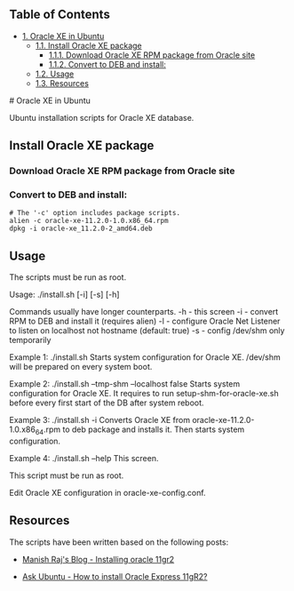 <div id="table-of-contents">
<h2>Table of Contents</h2>
<div id="text-table-of-contents">
<ul>
<li><a href="#sec-1">1. Oracle XE in Ubuntu</a>
<ul>
<li><a href="#sec-1-1">1.1. Install Oracle XE package</a>
<ul>
<li><a href="#sec-1-1-1">1.1.1. Download Oracle XE RPM package from Oracle site</a></li>
<li><a href="#sec-1-1-2">1.1.2. Convert to DEB and install:</a></li>
</ul>
</li>
<li><a href="#sec-1-2">1.2. Usage</a></li>
<li><a href="#sec-1-3">1.3. Resources</a></li>
</ul>
</li>
</ul>
</div>
</div>
# Oracle XE in Ubuntu

Ubuntu installation scripts for Oracle XE database.

## Install Oracle XE package

### Download Oracle XE RPM package from Oracle site

### Convert to DEB and install:

    # The '-c' option includes package scripts.
    alien -c oracle-xe-11.2.0-1.0.x86_64.rpm
    dpkg -i oracle-xe_11.2.0-2_amd64.deb

## Usage

The scripts must be run as root.

Usage: ./install.sh [-i] [-s] [-h]

Commands usually have longer counterparts.
  -h    - this screen
  -i    - convert RPM to DEB and install it (requires alien)
  -l    - configure Oracle Net Listener to listen on localhost not hostname (default: true)
  -s    - config /dev/shm only temporarily

Example 1: ./install.sh
  Starts system configuration for Oracle XE.
  /dev/shm will be prepared on every system boot.

Example 2: ./install.sh &#x2013;tmp-shm &#x2013;localhost false
  Starts system configuration for Oracle XE.
  It requires to run setup-shm-for-oracle-xe.sh before every first
  start of the DB after system reboot.

Example 3: ./install.sh -i
  Converts Oracle XE from oracle-xe-11.2.0-1.0.x86<sub>64</sub>.rpm to deb package
  and installs it. Then starts system configuration.

Example 4: ./install.sh &#x2013;help
  This screen.

This script must be run as root.

Edit Oracle XE configuration in oracle-xe-config.conf.

## Resources

The scripts have been written based on the following posts:

-   [Manish Raj's Blog - Installing oracle 11gr2](http://meandmyubuntulinux.blogspot.ca/2012/05/installing-oracle-11g-r2-express.html)

-   [Ask Ubuntu - How to install Oracle Express 11gR2?](http://askubuntu.com/questions/198163/how-to-install-oracle-express-11gr2)
